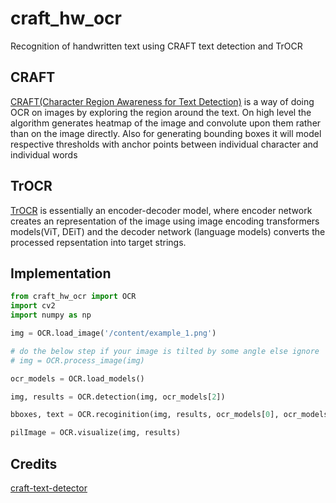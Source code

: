 # craft_hw_ocr
Recognition of handwritten text using CRAFT text detection and TrOCR

## CRAFT

[CRAFT(Character Region Awareness for Text Detection)](https://arxiv.org/abs/1904.01941) is a way of doing OCR on images by exploring the region around the text. On high level the algorithm generates heatmap of the image and convolute upon them rather than on the image directly. Also for generating bounding boxes it will model respective thresholds with anchor points between individual character and individual words

## TrOCR

[TrOCR](https://huggingface.co/transformers/model_doc/trocr.html#) is essentially an encoder-decoder model, where encoder network creates an representation of the image using image encoding transformers models(ViT, DEiT) and the decoder network (language models) converts the processed repsentation into target strings. 

## Implementation


```python
from craft_hw_ocr import OCR
import cv2
import numpy as np

img = OCR.load_image('/content/example_1.png')

# do the below step if your image is tilted by some angle else ignore
# img = OCR.process_image(img)

ocr_models = OCR.load_models()

img, results = OCR.detection(img, ocr_models[2])

bboxes, text = OCR.recoginition(img, results, ocr_models[0], ocr_models[1])

pilImage = OCR.visualize(img, results)

```
## Credits

[craft-text-detector](https://github.com/fcakyon/craft-text-detector)

